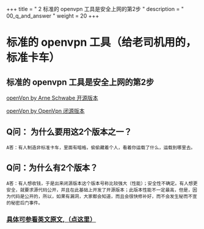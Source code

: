 +++
title = " 2 标准的 openvpn 工具是安全上网的第2步 "
description = " 00_q_and_answer "
weight = 20
+++

# 标准的 openvpn 工具（给老司机用的，标准卡车）

## 标准的 openvpn 工具是安全上网的第2步

[openVpn by Arne Schwabe 开源版本](apks/de_blinkt_openvpn_0_7_8_161_minapi14_arm64_v8a_armeabi_v7a_x86_x86_64_nodpi.apk)

[openVpn by OpenVpn 闭源版本](apks/net_openvpn_openvpn_3_0_5_1816_minapi16_armeabi_v7a_x86_nodpi.apk)

## Q问： 为什么要用这2个版本之一？

    A答：有人制造非标准卡车，里面有暗格，偷偷藏着个人，看着你运载了什么，运载到哪里去。

## Q问：为什么有2个版本？

    A答：有人想收钱，于是出来闭源版本这个版本号称比较强大（性能）；安全性不确定。有人想更安全，就要求源代码公开，并且在此基础上开发了开源版本；此版本性能不一定最高，但是，因为代码是公开的，所以，如果有漏洞，大家都会知道，而且会很快修补好，而不会发生秘而不宣的秘密后门事件。

### [具体可参看英文原文,（点这里）](http://ics-openvpn.blinkt.de/FAQ.html#faq_androids_clients_title)
